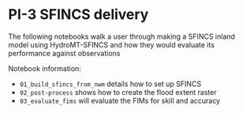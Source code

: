 # PI-3 SFINCS delivery

The following notebooks walk a user through making a SFINCS inland model using HydroMT-SFINCS and how they would evaluate its performance against observations

Notebook information:
- `01_build_sfincs_from_nwm` details how to set up SFINCS
- `02_post-process` shows how to create the flood extent raster
- `03_evaluate_fims` will evaluate the FIMs for skill and accuracy
  